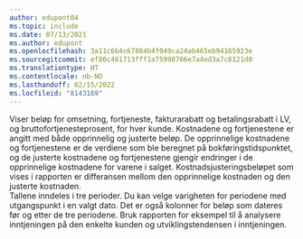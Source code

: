 ```yaml
---
author: edupont04
ms.topic: include
ms.date: 07/13/2021
ms.author: edupont
ms.openlocfilehash: 3a11c6b4c67884b4f049ca24ab465eb94165923e
ms.sourcegitcommit: ef80c461713fff1a75998766e7a4ed3a7c6121d0
ms.translationtype: HT
ms.contentlocale: nb-NO
ms.lasthandoff: 02/15/2022
ms.locfileid: "8143169"
---
```

Viser beløp for omsetning, fortjeneste, fakturarabatt og betalingsrabatt i LV, og bruttofortjenesteprosent, for hver kunde. Kostnadene og fortjenestene er angitt med både opprinnelig og justerte beløp. De opprinnelige kostnadene og fortjenestene er de verdiene som ble beregnet på bokføringstidspunktet, og de justerte kostnadene og fortjenestene gjengir endringer i de opprinnelige kostnadene for varene i salget. Kostnadsjusteringsbeløpet som vises i rapporten er differansen mellom den opprinnelige kostnaden og den justerte kostnaden.<br>Tallene inndeles i tre perioder. Du kan velge varigheten for periodene med utgangspunkt i en valgt dato. Det er også kolonner for beløp som dateres før og etter de tre periodene. Bruk rapporten for eksempel til å analysere inntjeningen på den enkelte kunden og utviklingstendensen i inntjeningen.  
